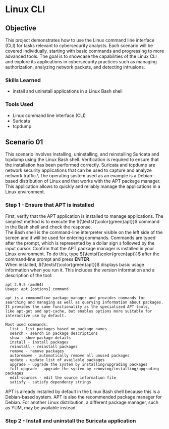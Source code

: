 # Linux CLI

## Objective

This project demonstrates how to use the Linux command line interface (CLI) for tasks relevant to cybersecurity analysts. Each scenario will be covered individually, starting with basic commands and progressing to more advanced tools. The goal is to showcase the capabilities of the Linux CLI and explore its applications in cybersecurity practices such as managing authorization, analyzing network packets, and detecting intrusions.

### Skills Learned

- install and uninstall applications in a Linux Bash shell

### Tools Used

- Linux command line interface (CLI)
- Suricata
- tcpdump

## Scenario 01

This scenario involves installing, uninstalling, and reinstalling Suricata and tcpdump using the Linux Bash shell. Verification is required to ensure that the installation has been performed correctly. Suricata and tcpdump are network security applications that can be used to capture and analyze network traffic.\ 
The operating system used as an example is a Debian-based distribution of Linux and that works with the APT package manager. This application allows to quickly and reliably manage the applications in a Linux environment.

### Step 1 - Ensure that APT is installed

First, verify that the APT application is installed to manage applications. The simplest method is to execute the ${\textsf{\color{green}apt}}$ command in the Bash shell and check the response.\
The Bash shell is the command-line interpreter visible on the left side of the screen and it will be used for entering commands. Commands are typed after the prompt, which is represented by a dollar sign `$` followed by the input cursor.
Confirm that the APT package manager is installed in your Linux environment. To do this, type ${\textsf{\color{green}apt}}$ after the command-line prompt and press **ENTER**.\
When installed, ${\textsf{\color{green}apt}}$ displays basic usage information when you run it. This includes the version information and a description of the tool:

`apt 2.9.5 (amd64)`\
`Usage: apt [options] command`

`apt is a commandline package manager and provides commands for`\
`searching and managing as well as querying information about packages.`\
`It provides the same functionality as the specialized APT tools,`\
`like apt-get and apt-cache, but enables options more suitable for`\
`interactive use by default.`

`Most used commands:`\
`  list - list packages based on package names`\
`  search - search in package descriptions`\
`  show - show package details`\
`  install - install packages`\
`  reinstall - reinstall packages`\
`  remove - remove packages`\
`  autoremove - automatically remove all unused packages`\
`  update - update list of available packages`\
`  upgrade - upgrade the system by installing/upgrading packages`\
`  full-upgrade - upgrade the system by removing/installing/upgrading packages`\
`  edit-sources - edit the source information file`\
`  satisfy - satisfy dependency strings`

APT is already installed by default in the Linux Bash shell because this is a Debian-based system. APT is also the recommended package manager for Debian. For another Linux distribution, a different package manager, such as YUM, may be available instead.

### Step 2 - Install and uninstall the Suricata application

